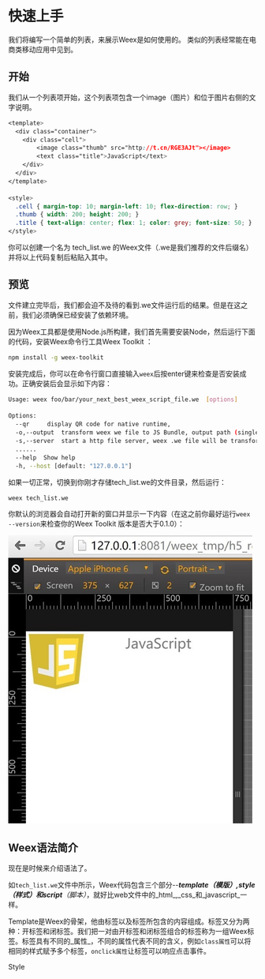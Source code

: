 # 快速上手

我们将编写一个简单的列表，来展示Weex是如何使用的。 类似的列表经常能在电商类移动应用中见到。

## 开始

我们从一个列表项开始，这个列表项包含一个image（图片）和位于图片右侧的文字说明。

```css
<template>
  <div class="container">
    <div class="cell">
        <image class="thumb" src="http://t.cn/RGE3AJt"></image>
        <text class="title">JavaScript</text>
    </div>
  </div>
</template>

<style>
  .cell { margin-top: 10; margin-left: 10; flex-direction: row; }
  .thumb { width: 200; height: 200; }
  .title { text-align: center; flex: 1; color: grey; font-size: 50; }
</style>
```

你可以创建一个名为 tech\_list.we 的Weex文件（.we是我们推荐的文件后缀名）并将以上代码复制后粘贴入其中。

## 预览

文件建立完毕后，我们都会迫不及待的看到.we文件运行后的结果。但是在这之前，我们必须确保已经安装了依赖环境。

因为Weex工具都是使用Node.js所构建，我们首先需要安装Node，然后运行下面的代码，安装Weex命令行工具Weex Toolkit ：

```bash
npm install -g weex-toolkit
```

安装完成后，你可以在命令行窗口直接输入`weex`后按enter键来检查是否安装成功。正确安装后会显示如下内容：

```bash
Usage: weex foo/bar/your_next_best_weex_script_file.we  [options]

Options:
  --qr     display QR code for native runtime, 
  -o,--output  transform weex we file to JS Bundle, output path (single JS bundle file or dir)
  -s,--server  start a http file server, weex .we file will be transforme to JS bundle on the server , specify local root path using the option  
  ......
  --help  Show help         
  -h, --host [default: "127.0.0.1"]
```

如果一切正常，切换到你刚才存储tech\_list.we的文件目录，然后运行：

```bash
weex tech_list.we
```

你默认的浏览器会自动打开新的窗口并显示一下内容（在这之前你最好运行`weex --version`来检查你的Weex Toolkit 版本是否大于0.1.0）：

![](/assets/TB1y151LVXXXXXXaXXXoRYgWVXX-495-584.jpg)

## Weex语法简介

现在是时候来介绍语法了。

如`tech_list.we`文件中所示，Weex代码包含三个部分--_**template（模版）,style**__（样式）_和_**script**__（脚本）_，就好比web文件中的_html_,_css_和_javascript_一样。

Template是Weex的骨架，他由标签以及标签所包含的内容组成。标签又分为两种：开标签和闭标签。我们把一对由开标签和闭标签组合的标签称为一组Weex标签。标签具有不同的_属性_，不同的属性代表不同的含义，例如`class属性`可以将相同的样式赋予多个标签，`onclick属性`让标签可以响应点击事件。

Style

